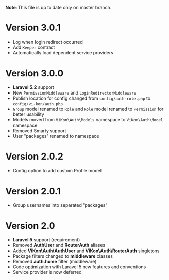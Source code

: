 **Note**: This file is up to date only on master branch.

# Version 3.0.1

- Log when login redirect occurred
- Add `Keeper` contract
- Automatically load dependent service providers

# Version 3.0.0

- **Laravel 5.2** support
- New `PermissionMiddleware` and `LoginRedirectorMiddleware` 
- Publish location for config changed from `config/auth-role.php` to `config/vi-kon/auth.php`
- `Group` model renamed to `Role` and `Role` model renamed to `Permission` for better usability
- Models moved from `ViKon\Auth\Models` namespace to `ViKon\Auth\Model` namespace
- Removed Smarty support
- User "packages" renamed to namespace

# Version 2.0.2

- Config option to add custom Profile model

# Version 2.0.1

- Group usernames into separated "packages"

# Version 2.0

- **Laravel 5** support (requirement)
- Removed **AuthUser** and **RouterAuth** aliases
- Added **ViKon\Auth\AuthUser** and **ViKon\Auth\RouterAuth** singletons
- Package filters changed to **middleware** classes
- Removed **auth.home** filter (middleware)
- Code optimization with Laravel 5 new features and conventions
- Service provider is now deferred